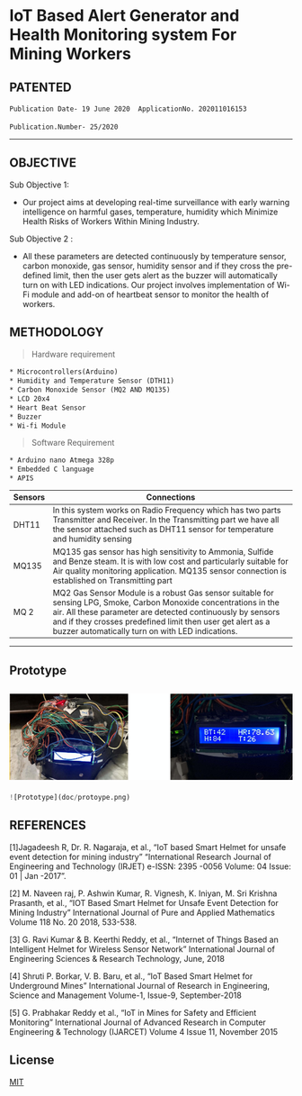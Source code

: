 # IoT Based Alert Generator and Health Monitoring system For Mining Workers

## PATENTED
```
Publication Date- 19 June 2020  ApplicationNo. 202011016153

Publication.Number- 25/2020     

```
---
## OBJECTIVE
Sub Objective 1:
* Our project aims at developing real-time surveillance with early warning intelligence on harmful gases, temperature, humidity which Minimize Health Risks of Workers Within Mining Industry.

 Sub Objective 2 :
* All these parameters are detected continuously by temperature sensor, carbon monoxide, gas sensor, humidity sensor and if they cross the pre-defined limit, then the user gets alert as the buzzer will automatically turn on with LED indications. Our project involves implementation of Wi-Fi module and add-on of heartbeat sensor to monitor the health of workers.


## METHODOLOGY

>Hardware requirement
```
* Microcontrollers(Arduino)
* Humidity and Temperature Sensor (DTH11)
* Carbon Monoxide Sensor (MQ2 AND MQ135)
* LCD 20x4
* Heart Beat Sensor
* Buzzer
* Wi-fi Module
```
>Software Requirement
```
* Arduino nano Atmega 328p
* Embedded C language
* APIS
```

|Sensors|Connections|
|----|-----|
|DHT11|In this system works on Radio Frequency which has two parts Transmitter and Receiver. In the Transmitting part we have all the sensor attached such as DHT11 sensor for temperature and humidity sensing|
|MQ135|MQ135 gas sensor has high sensitivity to Ammonia, Sulfide and Benze steam. It is with low cost and particularly suitable for Air quality monitoring application. MQ135 sensor connection is established on Transmitting part|
|MQ 2|MQ2 Gas Sensor Module is a robust Gas sensor suitable for sensing LPG, Smoke, Carbon Monoxide concentrations in the air. All these parameter are detected continuously by sensors and if they crosses predefined limit then user get alert as a buzzer automatically turn on with LED indications.|
---
## Prototype 
![Prototype](doc/protoype.png)
---
```python
![Prototype](doc/protoype.png)
```

##  REFERENCES
[1]Jagadeesh R, Dr. R. Nagaraja, et al., “IoT based Smart Helmet for unsafe event detection for mining industry” “International Research Journal of Engineering and Technology (IRJET) e-ISSN: 2395 -0056 Volume: 04 Issue: 01 | Jan -2017”.

[2] M. Naveen raj, P. Ashwin Kumar, R. Vignesh, K. Iniyan, M. Sri Krishna Prasanth, et al., “IOT Based Smart Helmet for Unsafe Event Detection for Mining Industry” International Journal of Pure and Applied Mathematics Volume 118 No. 20 2018, 533-538.

[3] G. Ravi Kumar & B. Keerthi Reddy, et al., “Internet of Things Based an Intelligent Helmet for Wireless Sensor Network” International Journal of Engineering Sciences & Research Technology, June, 2018

[4] Shruti P. Borkar, V. B. Baru, et al., “IoT Based Smart Helmet for Underground Mines” International Journal of Research in Engineering, Science and Management Volume-1, Issue-9, September-2018

[5] G. Prabhakar Reddy et al., “IoT in Mines for Safety and Efficient Monitoring” International Journal of Advanced Research in Computer Engineering & Technology (IJARCET) Volume 4 Issue 11, November 2015

## License
[MIT](https://choosealicense.com/licenses/mit/)
